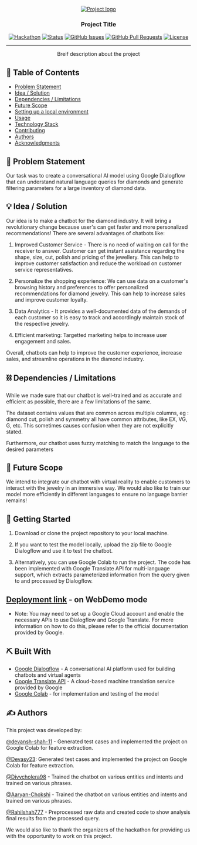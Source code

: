<p align="center">
  <a href="" rel="noopener">
 <img src="https://i.imgur.com/AZ2iWek.png" alt="Project logo"></a>
</p>
<h3 align="center">Project Title</h3>

<div align="center">

[![Hackathon](https://img.shields.io/badge/MINeD-Hackathon-orange.svg)](https://www.mined2023.tech/)
[![Status](https://img.shields.io/badge/status-active-success.svg)]()
[![GitHub Issues](https://img.shields.io/github/issues/kylelobo/The-Documentation-Compendium.svg)](https://github.com/kylelobo/The-Documentation-Compendium/issues)
[![GitHub Pull Requests](https://img.shields.io/github/issues-pr/kylelobo/The-Documentation-Compendium.svg)](https://github.com/kylelobo/The-Documentation-Compendium/pulls)
[![License](https://img.shields.io/badge/UN-license-blue.svg)](LICENSE.md)

</div>

---

<p align="center"> Breif description about the project
    <br> 
</p>

## 📝 Table of Contents

- [Problem Statement](#problem_statement)
- [Idea / Solution](#idea)
- [Dependencies / Limitations](#limitations)
- [Future Scope](#future_scope)
- [Setting up a local environment](#getting_started)
- [Usage](#usage)
- [Technology Stack](#tech_stack)
- [Contributing](../CONTRIBUTING.md)
- [Authors](#authors)
- [Acknowledgments](#acknowledgments)

## 🧐 Problem Statement <a name = "problem_statement"></a>

Our task was to create a conversational AI model using Google Dialogflow that can understand natural language queries for diamonds and generate filtering parameters for a large inventory of diamond data.

## 💡 Idea / Solution <a name = "idea"></a>

Our idea is to make a chatbot for the diamond industry. It will bring a revolutionary change because user's can get faster and more personalized recommendations! There are several advantages of chatbots like:

1) Improved Customer Service - There is no need of waiting on call for the receiver to answer. Customer can get instant assistance regarding the shape, size, cut, polish and pricing of the jewellery. This can help to improve customer satisfaction and reduce the workload on customer service representatives.

2) Personalize the shopping experience: We can use data on a customer's browsing history and preferences to offer personalized recommendations for diamond jewelry. This can help to increase sales and improve customer loyalty.

3) Data Analytics - It provides a well-documented data of the demands of each customer so it is easy to track and accordingly maintain stock of the respective jewelry.

4) Efficient marketing: Targetted marketing helps to increase user engagement and sales.

Overall, chatbots can help to improve the customer experience, increase sales, and streamline operations in the diamond industry.

## ⛓️ Dependencies / Limitations <a name = "limitations"></a>

While we made sure that our chatbot is well-trained and as accurate and efficient as possible, there are a few limitations of the same.

The dataset contains values that are common across multiple columns, eg : diamond cut, polish and symmetry all have common attributes, like EX, VG, G, etc. This sometimes causes confusion when they are not explicitly stated.

Furthermore, our chatbot uses fuzzy matching to match the language to the desired parameters 


## 🚀 Future Scope <a name = "future_scope"></a>

We intend to integrate our chatbot with virtual reality to enable customers to interact with the jewelry in an immersive way. We would also like to train our model more efficiently in different languages to ensure no language barrier remains!

## 🏁 Getting Started <a name = "getting_started"></a>


1. Download or clone the project repository to your local machine.

2. If you want to test the model locally, upload the zip file to Google Dialogflow and use it to test the chatbot.

3. Alternatively, you can use Google Colab to run the project. The code has been implemented with Google Translate API for multi-language support, which extracts parameterized information from the query given to and processed by Dialogflow.

## [Deployment link](https://bot.dialogflow.com/bd9f99a2-3bf4-4161-bb34-df386a7fe733) - on WebDemo mode 


- Note: You may need to set up a Google Cloud account and enable the necessary APIs to use Dialogflow and Google Translate. For more information on how to do this, please refer to the official documentation provided by Google.





## ⛏️ Built With <a name = "tech_stack"></a>

- [Google Dialogflow](https://dialogflow.cloud.google.com/) - A conversational AI platform used for building chatbots and virtual agents
- [Google Translate API](https://expressjs.com/) - A cloud-based machine translation service provided by Google
- [Google Colab](https://vuejs.org/) -  for implementation and testing of the model


## ✍️ Authors <a name = "authors"></a>

This project was developed by:

[@devansh-shah-11](https://github.com/devansh-shah-11) - Generated test cases and implemented the project on Google Colab for feature extraction.

[@Devasy23](https://github.com/devasy23): Generated test cases and implemented the project on Google Colab for feature extraction.

[@Divycholera98](https://github.com/Divycholera98) - Trained the chatbot on various entities and intents and trained on various phrases.

[@Aaryan-Chokshi](https://github.com/Aaryan-Chokshi) - Trained the chatbot on various entities and intents and trained on various phrases.

[@Rahilshah777](https://github.com/Rahilshah777) - Preprocessed raw data and created code to show analysis final results from the processed query.


We would also like to thank the organizers of the hackathon for providing us with the opportunity to work on this project.




